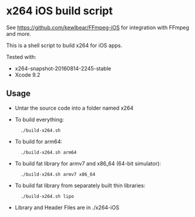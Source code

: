 # x264 iOS build script

See https://github.com/kewlbear/FFmpeg-iOS for integration with FFmpeg and more.

This is a shell script to build x264 for iOS apps.

Tested with:

* x264-snapshot-20160814-2245-stable
* Xcode 9.2

## Usage

* Untar the source code into a folder named x264

* To build everything:

        ./build-x264.sh

* To build for arm64:

        ./build-x264.sh arm64

* To build fat library for armv7 and x86_64 (64-bit simulator):

        ./build-x264.sh armv7 x86_64

* To build fat library from separately built thin libraries:

        ./build-x264.sh lipo

* Library and Header Files are in
	./x264-iOS
